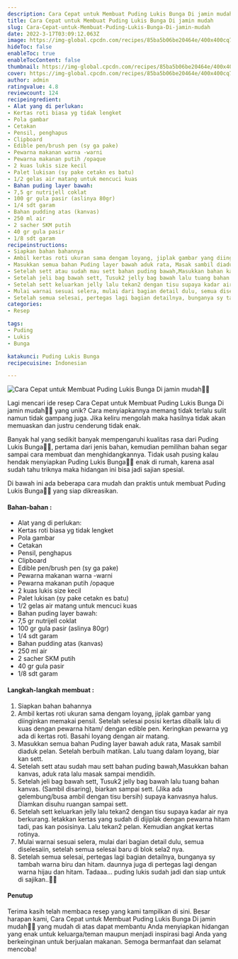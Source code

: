 ```yaml
---
description: Cara Cepat untuk Membuat Puding Lukis Bunga Di jamin mudah"
title: Cara Cepat untuk Membuat Puding Lukis Bunga Di jamin mudah
slug: Cara-Cepat-untuk-Membuat-Puding-Lukis-Bunga-Di-jamin-mudah
date: 2022-3-17T03:09:12.063Z
image: https://img-global.cpcdn.com/recipes/85ba5b06be20464e/400x400cq70/photo.jpg
hideToc: false
enableToc: true
enableTocContent: false
thumbnail: https://img-global.cpcdn.com/recipes/85ba5b06be20464e/400x400cq70/photo.jpg
cover: https://img-global.cpcdn.com/recipes/85ba5b06be20464e/400x400cq70/photo.jpg
author: admin
ratingvalue: 4.8
reviewcount: 124
recipeingredient:
- Alat yang di perlukan:
- Kertas roti biasa yg tidak lengket
- Pola gambar
- Cetakan
- Pensil, penghapus
- Clipboard
- Edible pen/brush pen (sy ga pake)
- Pewarna makanan warna -warni
- Pewarna makanan putih /opaque
- 2 kuas lukis size kecil
- Palet lukisan (sy pake cetakn es batu)
- 1/2 gelas air matang untuk mencuci kuas
- Bahan puding layer bawah:
- 7,5 gr nutrijell coklat
- 100 gr gula pasir (aslinya 80gr)
- 1/4 sdt garam
- Bahan pudding atas (kanvas)
- 250 ml air
- 2 sacher SKM putih
- 40 gr gula pasir
- 1/8 sdt garam
recipeinstructions:
- Siapkan bahan bahannya
- Ambil kertas roti ukuran sama dengam loyang, jiplak gambar yang diinginkan memakai pensil. Setelah selesai posisi kertas dibalik lalu di kuas dengan pewarna hitam/ dengan edible pen. Keringkan pewarna yg ada di kertas roti. Basahi loyang dengan air matang.
- Masukkan semua bahan Puding layer bawah aduk rata, Masak sambil diaduk pelan. Setelah berbuih matikan. Lalu tuang dalam loyang, biar kan sett.
- Setelah sett atau sudah mau sett bahan puding bawah,Masukkan bahan kanvas, aduk rata lalu masak sampai mendidih.
- Setelah jeli bag bawah sett, Tusuk2 jelly bag bawah lalu tuang bahan kanvas. (Sambil disaring), biarkan sampai sett. (Jika ada gelembung/busa ambil dengan tisu bersih) supaya kanvasnya halus. Diamkan disuhu ruangan sampai sett.
- Setelah sett keluarkan jelly lalu tekan2 dengan tisu supaya kadar air nya berkurang. letakkan kertas yang sudah di dijiplak dengan pewarna hitam tadi, pas kan posisinya. Lalu tekan2 pelan. Kemudian angkat kertas rotinya.
- Mulai warnai sesuai selera, mulai dari bagian detail dulu, semua diselesaiin, setelah semua selesai baru di blok sela2 nya.
- Setelah semua selesai, pertegas lagi bagian detailnya, bunganya sy tambah warna biru dan hitam. daunnya juga di pertegas lagi dengan warna hijau dan hitam. Tadaaa... puding lukis sudah jadi dan siap untuk di sajikan..🥰🥰
categories:
- Resep

tags:
- Puding
- Lukis
- Bunga

katakunci: Puding Lukis Bunga
recipecuisine: Indonesian

---
```


![Cara Cepat untuk Membuat Puding Lukis Bunga Di jamin mudah👩‍🍳](https://img-global.cpcdn.com/recipes/85ba5b06be20464e/400x400cq70/photo.jpg)

Lagi mencari ide resep Cara Cepat untuk Membuat Puding Lukis Bunga Di jamin mudah👩‍🍳 yang unik? Cara menyiapkannya memang tidak terlalu sulit namun tidak gampang juga. Jika keliru mengolah maka hasilnya tidak akan memuaskan dan justru cenderung tidak enak.

Banyak hal yang sedikit banyak mempengaruhi kualitas rasa dari Puding Lukis Bunga👩‍🍳, pertama dari jenis bahan, kemudian pemilihan bahan segar sampai cara membuat dan menghidangkannya. Tidak usah pusing kalau hendak menyiapkan Puding Lukis Bunga👩‍🍳 enak di rumah, karena asal sudah tahu triknya maka hidangan ini bisa jadi sajian spesial.

Di bawah ini ada beberapa cara mudah dan praktis untuk membuat Puding Lukis Bunga👩‍🍳 yang siap dikreasikan.

<!--inarticleads1-->

#### Bahan-bahan :

- Alat yang di perlukan:
- Kertas roti biasa yg tidak lengket
- Pola gambar
- Cetakan
- Pensil, penghapus
- Clipboard
- Edible pen/brush pen (sy ga pake)
- Pewarna makanan warna -warni
- Pewarna makanan putih /opaque
- 2 kuas lukis size kecil
- Palet lukisan (sy pake cetakn es batu)
- 1/2 gelas air matang untuk mencuci kuas
- Bahan puding layer bawah:
- 7,5 gr nutrijell coklat
- 100 gr gula pasir (aslinya 80gr)
- 1/4 sdt garam
- Bahan pudding atas (kanvas)
- 250 ml air
- 2 sacher SKM putih
- 40 gr gula pasir
- 1/8 sdt garam

<!--inarticleads2-->

#### Langkah-langkah membuat :

1. Siapkan bahan bahannya
1. Ambil kertas roti ukuran sama dengam loyang, jiplak gambar yang diinginkan memakai pensil. Setelah selesai posisi kertas dibalik lalu di kuas dengan pewarna hitam/ dengan edible pen. Keringkan pewarna yg ada di kertas roti. Basahi loyang dengan air matang.
1. Masukkan semua bahan Puding layer bawah aduk rata, Masak sambil diaduk pelan. Setelah berbuih matikan. Lalu tuang dalam loyang, biar kan sett.
1. Setelah sett atau sudah mau sett bahan puding bawah,Masukkan bahan kanvas, aduk rata lalu masak sampai mendidih.
1. Setelah jeli bag bawah sett, Tusuk2 jelly bag bawah lalu tuang bahan kanvas. (Sambil disaring), biarkan sampai sett. (Jika ada gelembung/busa ambil dengan tisu bersih) supaya kanvasnya halus. Diamkan disuhu ruangan sampai sett.
1. Setelah sett keluarkan jelly lalu tekan2 dengan tisu supaya kadar air nya berkurang. letakkan kertas yang sudah di dijiplak dengan pewarna hitam tadi, pas kan posisinya. Lalu tekan2 pelan. Kemudian angkat kertas rotinya.
1. Mulai warnai sesuai selera, mulai dari bagian detail dulu, semua diselesaiin, setelah semua selesai baru di blok sela2 nya.
1. Setelah semua selesai, pertegas lagi bagian detailnya, bunganya sy tambah warna biru dan hitam. daunnya juga di pertegas lagi dengan warna hijau dan hitam. Tadaaa... puding lukis sudah jadi dan siap untuk di sajikan..🥰🥰

#### Penutup

Terima kasih telah membaca resep yang kami tampilkan di sini. Besar harapan kami, Cara Cepat untuk Membuat Puding Lukis Bunga Di jamin mudah👩‍🍳 yang mudah di atas dapat membantu Anda menyiapkan hidangan yang enak untuk keluarga/teman maupun menjadi inspirasi bagi Anda yang berkeinginan untuk berjualan makanan. Semoga bermanfaat dan selamat mencoba!